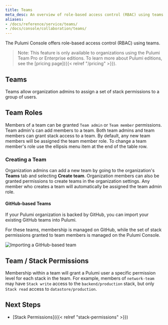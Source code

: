 ```yaml
---
title: Teams
meta_desc: An overview of role-based access control (RBAC) using teams within the Pulumi Cloud Service.
aliases:
- /docs/reference/service/teams/
- /docs/console/collaboration/teams/
---
```


The Pulumi Console offers role-based access control (RBAC) using teams.

> Note: This feature is only available to organizations using the Pulumi Team Pro or
> Enterprise editions. To learn more about Pulumi editions, see the [pricing page]({{< relref "/pricing" >}}).

## Teams

Teams allow organization admins to assign a set of stack permissions
to a group of users.

## Team Roles

Members of a team can be granted `Team admin` or `Team member` permissions. Team admin's can add members to a
team. Both team admins and team members can grant stack access to a team. By default, any new team members will be
assigned the team member role. To change a team member's role use the ellipsis menu item at the end of the table row.

### Creating a Team

Organization admins can add a new team by going to the organization's **Teams** tab and
selecting **Create team**. Organization members can also be granted permissions to create teams
in the organization settings. Any member who creates a team will automatically be assigned the team admin role.

#### GitHub-based Teams

If your Pulumi organization is backed by GitHub, you can import your existing
GitHub teams into Pulumi.

For these teams, membership is managed on GitHub, while the set of stack
permissions granted to team members is managed on the Pulumi Console.

![Importing a GitHub-based team](/images/docs/reference/service/add-github-team-card.png)

## Team / Stack Permissions

Membership within a team will grant a Pulumi user a specific permission level for each
stack in the team. For example, members of `network-team` may have `Stack write` access to the
`backend/production` stack, but only `Stack read` access to `datastore/production`.

## Next Steps

* [Stack Permissions]({{< relref "stack-permissions" >}})
